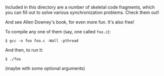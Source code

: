 Included in this directory are a number of skeletal code fragments, which you
can fill out to solve various synchronization problems. Check them out!

And see Allen Downey's book, for even more fun. It's also free!

To compile any one of them (say, one called `foo.c`):

```
$ gcc -o foo foo.c -Wall -pthread
```

And then, to run it:

```
$ ./foo
```

(maybe with some optional arguments)
